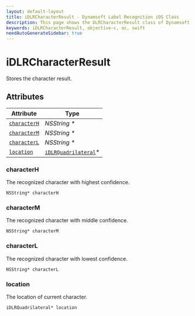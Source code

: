 ```yaml
---
layout: default-layout
title: iDLRCharacterResult - Dynamsoft Label Recognition iOS Class
description: This page shows the DLRCharacterResult class of Dynamsoft Label Recognition for iOS SDK.
keywords: iDLRCharacterResult, objective-c, oc, swift
needAutoGenerateSidebar: true
---
```



# iDLRCharacterResult
Stores the character result.
  

## Attributes
  
| Attribute | Type |
|---------- | ---- |
| [`characterH`](#characterh) | *NSString \** |
| [`characterM`](#characterm) | *NSString \** |
| [`characterL`](#characterl) | *NSString \** |
| [`location`](#location) | [`iDLRQuadrilateral`](dlr-quadrilateral.md)\* |


### characterH
The recognized character with highest confidence.
```objc
NSString* characterH
```

### characterM
The recognized character with middle confidence.
```objc
NSString* characterM
```

### characterL
The recognized character with lowest confidence.
```objc
NSString* characterL
```

### location
The location of current character.
```objc
iDLRQuadrilateral* location
```

